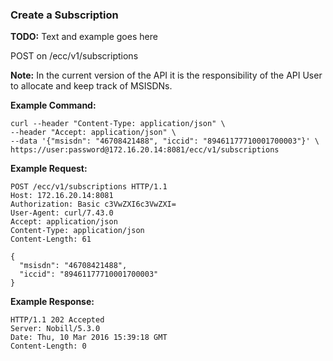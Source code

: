 ### Create a Subscription

__TODO:__ Text and example goes here

POST on /ecc/v1/subscriptions

__Note:__ In the current version of the API it is the responsibility of the API User to allocate and keep track of MSISDNs. 

__Example Command:__
```
curl --header "Content-Type: application/json" \
--header "Accept: application/json" \
--data '{"msisdn": "46708421488", "iccid": "89461177710001700003"}' \
https://user:password@172.16.20.14:8081/ecc/v1/subscriptions
```

__Example Request:__
```
POST /ecc/v1/subscriptions HTTP/1.1
Host: 172.16.20.14:8081
Authorization: Basic c3VwZXI6c3VwZXI=
User-Agent: curl/7.43.0
Accept: application/json
Content-Type: application/json
Content-Length: 61

{
  "msisdn": "46708421488",
  "iccid": "89461177710001700003"
}
```

__Example Response:__
```
HTTP/1.1 202 Accepted
Server: Nobill/5.3.0
Date: Thu, 10 Mar 2016 15:39:18 GMT
Content-Length: 0
```

